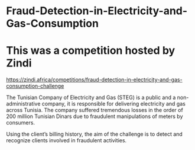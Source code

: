 # Fraud-Detection-in-Electricity-and-Gas-Consumption

# This was a competition hosted by Zindi
https://zindi.africa/competitions/fraud-detection-in-electricity-and-gas-consumption-challenge

The Tunisian Company of Electricity and Gas (STEG) is a public and a non-administrative company, it is responsible for delivering electricity and gas across Tunisia. The company suffered tremendous losses in the order of 200 million Tunisian Dinars due to fraudulent manipulations of meters by consumers.

Using the client’s billing history, the aim of the challenge is to detect and recognize clients involved in fraudulent activities.
